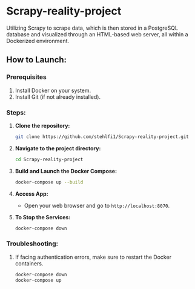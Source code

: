 # Scrapy-reality-project
Utilizing Scrapy to scrape data, which is then stored in a PostgreSQL database and visualized through an HTML-based web server, all within a Dockerized environment.

## How to Launch:

### Prerequisites
1. Install Docker on your system.
2. Install Git (if not already installed).

### Steps:

1. **Clone the repository:**
    ```bash
    git clone https://github.com/stehlfi1/Scrapy-reality-project.git
    ```
  
2. **Navigate to the project directory:**
    ```bash
    cd Scrapy-reality-project
    ```

3. **Build and Launch the Docker Compose:**
    ```bash
    docker-compose up --build
    ```
  
4. **Access App:**
    - Open your web browser and go to `http://localhost:8070`.

5. **To Stop the Services:**
    ```bash
    docker-compose down
    ```

### Troubleshooting:
1. If facing authentication errors, make sure to restart the Docker containers.
    ```bash
    docker-compose down
    docker-compose up
    ```

